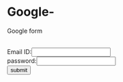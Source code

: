 # Google-
<html>
<head>

Google form
</head>
<body>
<form><br>
Email ID:<input type= "text" name= "Email ID" value=""><br>
password:<input type= "password" name="password" value=""><br>
<input type="submit" value="submit"><br>
</form>
</body>
</html>

